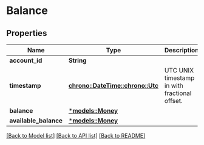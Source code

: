 # Balance

## Properties
Name | Type | Description | Notes
------------ | ------------- | ------------- | -------------
**account_id** | **String** |  | [readonly] 
**timestamp** | [**chrono::DateTime::<chrono::Utc>**](DateTime.md) | UTC UNIX timestamp in with fractional offset. | [readonly] 
**balance** | [***models::Money**](Money.md) |  | 
**available_balance** | [***models::Money**](Money.md) |  | 

[[Back to Model list]](../README.md#documentation-for-models) [[Back to API list]](../README.md#documentation-for-api-endpoints) [[Back to README]](../README.md)


